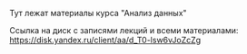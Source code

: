 Тут лежат материалы курса "Анализ данных"

Ссылка на диск с записями лекций и всеми материалами: https://disk.yandex.ru/client/aa/d_T0-lsw6vJoZcZg
